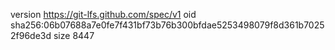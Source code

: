 version https://git-lfs.github.com/spec/v1
oid sha256:06b07688a7e0fe7f431bf73b76b300bfdae5253498079f8d361b70252f96de3d
size 8447
